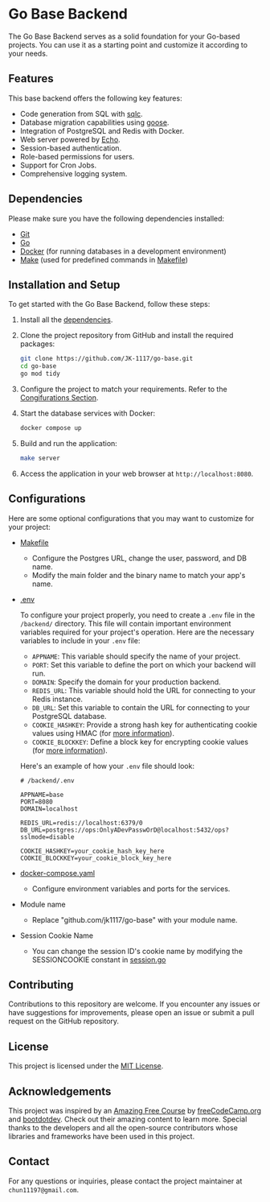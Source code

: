 # Go Base Backend

The Go Base Backend serves as a solid foundation for your Go-based projects. You can use it as a starting point and customize it according to your needs.

## Features

This base backend offers the following key features:

- Code generation from SQL with [sqlc](https://docs.sqlc.dev/en/stable/index.html).
- Database migration capabilities using [goose](https://github.com/pressly/goose).
- Integration of PostgreSQL and Redis with Docker.
- Web server powered by [Echo](https://echo.labstack.com/).
- Session-based authentication.
- Role-based permissions for users.
- Support for Cron Jobs.
- Comprehensive logging system.

## Dependencies

Please make sure you have the following dependencies installed:

- [Git](https://github.com/git-guides/install-git)
- [Go](https://go.dev/doc/install)
- [Docker](https://docs.docker.com/engine/install/) (for running databases in a development environment)
- [Make](https://www.gnu.org/software/make/) (used for predefined commands in [Makefile](/Makefile))

## Installation and Setup

To get started with the Go Base Backend, follow these steps:

1. Install all the [dependencies](#dependencies).

2. Clone the project repository from GitHub and install the required packages:

   ```bash
   git clone https://github.com/JK-1117/go-base.git
   cd go-base
   go mod tidy
   ```

3. Configure the project to match your requirements. Refer to the [Congifurations Section](#configurations).

4. Start the database services with Docker:

   ```bash
   docker compose up
   ```

5. Build and run the application:

   ```bash
   make server
   ```

6. Access the application in your web browser at `http://localhost:8080`.

## Configurations

Here are some optional configurations that you may want to customize for your project:

- [Makefile](/Makefile)

  - Configure the Postgres URL, change the user, password, and DB name.
  - Modify the main folder and the binary name to match your app's name.

- [.env](/backend/.env)

  To configure your project properly, you need to create a `.env` file in the `/backend/` directory. This file will contain important environment variables required for your project's operation. Here are the necessary variables to include in your `.env` file:

  - `APPNAME`: This variable should specify the name of your project.
  - `PORT`: Set this variable to define the port on which your backend will run.
  - `DOMAIN`: Specify the domain for your production backend.
  - `REDIS_URL`: This variable should hold the URL for connecting to your Redis instance.
  - `DB_URL`: Set this variable to contain the URL for connecting to your PostgreSQL database.
  - `COOKIE_HASHKEY`: Provide a strong hash key for authenticating cookie values using HMAC (for [more information](https://github.com/gorilla/securecookie#examples)).
  - `COOKIE_BLOCKKEY`: Define a block key for encrypting cookie values (for [more information](https://github.com/gorilla/securecookie#examples)).

  Here's an example of how your `.env` file should look:

  ```env
  # /backend/.env

  APPNAME=base
  PORT=8080
  DOMAIN=localhost

  REDIS_URL=redis://localhost:6379/0
  DB_URL=postgres://ops:OnlyADevPasswOrD@localhost:5432/ops?sslmode=disable

  COOKIE_HASHKEY=your_cookie_hash_key_here
  COOKIE_BLOCKKEY=your_cookie_block_key_here
  ```

- [docker-compose.yaml](/docker-compose.yaml)

  - Configure environment variables and ports for the services.

- Module name

  - Replace "github.com/jk1117/go-base" with your module name.

- Session Cookie Name
  - You can change the session ID's cookie name by modifying the SESSIONCOOKIE constant in [session.go](/backend//internal/server/session.go)

## Contributing

Contributions to this repository are welcome. If you encounter any issues or have suggestions for improvements, please open an issue or submit a pull request on the GitHub repository.

## License

This project is licensed under the [MIT License](https://opensource.org/license/mit/).

## Acknowledgements

This project was inspired by an [Amazing Free Course](https://www.youtube.com/watch?v=un6ZyFkqFKo&t=32565s) by [freeCodeCamp.org](https://www.youtube.com/@freecodecamp) and [bootdotdev](https://www.youtube.com/@bootdotdev). Check out their amazing content to learn more. Special thanks to the developers and all the open-source contributors whose libraries and frameworks have been used in this project.

## Contact

For any questions or inquiries, please contact the project maintainer at `chun11197@gmail.com`.
